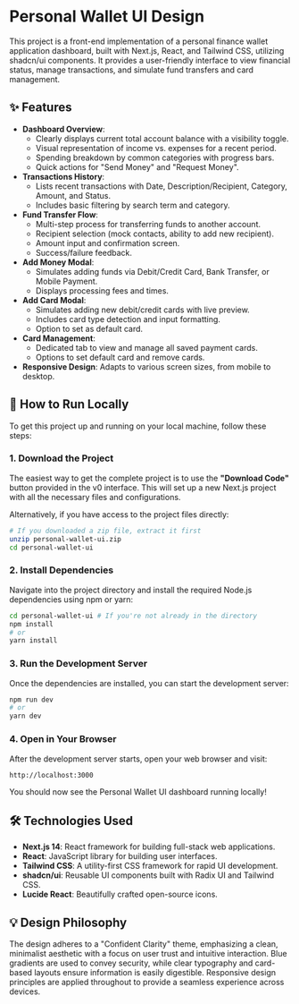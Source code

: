 # Personal Wallet UI Design

This project is a front-end implementation of a personal finance wallet application dashboard, built with Next.js, React, and Tailwind CSS, utilizing shadcn/ui components. It provides a user-friendly interface to view financial status, manage transactions, and simulate fund transfers and card management.

## ✨ Features

*   **Dashboard Overview**:
    *   Clearly displays current total account balance with a visibility toggle.
    *   Visual representation of income vs. expenses for a recent period.
    *   Spending breakdown by common categories with progress bars.
    *   Quick actions for "Send Money" and "Request Money".
*   **Transactions History**:
    *   Lists recent transactions with Date, Description/Recipient, Category, Amount, and Status.
    *   Includes basic filtering by search term and category.
*   **Fund Transfer Flow**:
    *   Multi-step process for transferring funds to another account.
    *   Recipient selection (mock contacts, ability to add new recipient).
    *   Amount input and confirmation screen.
    *   Success/failure feedback.
*   **Add Money Modal**:
    *   Simulates adding funds via Debit/Credit Card, Bank Transfer, or Mobile Payment.
    *   Displays processing fees and times.
*   **Add Card Modal**:
    *   Simulates adding new debit/credit cards with live preview.
    *   Includes card type detection and input formatting.
    *   Option to set as default card.
*   **Card Management**:
    *   Dedicated tab to view and manage all saved payment cards.
    *   Options to set default card and remove cards.
*   **Responsive Design**: Adapts to various screen sizes, from mobile to desktop.

## 🚀 How to Run Locally

To get this project up and running on your local machine, follow these steps:

### 1. Download the Project

The easiest way to get the complete project is to use the **"Download Code"** button provided in the v0 interface. This will set up a new Next.js project with all the necessary files and configurations.

Alternatively, if you have access to the project files directly:

```bash
# If you downloaded a zip file, extract it first
unzip personal-wallet-ui.zip
cd personal-wallet-ui
```

### 2. Install Dependencies

Navigate into the project directory and install the required Node.js dependencies using npm or yarn:

```bash
cd personal-wallet-ui # If you're not already in the directory
npm install
# or
yarn install
```

### 3. Run the Development Server

Once the dependencies are installed, you can start the development server:

```bash
npm run dev
# or
yarn dev
```

### 4. Open in Your Browser

After the development server starts, open your web browser and visit:

```
http://localhost:3000
```

You should now see the Personal Wallet UI dashboard running locally!

## 🛠️ Technologies Used

*   **Next.js 14**: React framework for building full-stack web applications.
*   **React**: JavaScript library for building user interfaces.
*   **Tailwind CSS**: A utility-first CSS framework for rapid UI development.
*   **shadcn/ui**: Reusable UI components built with Radix UI and Tailwind CSS.
*   **Lucide React**: Beautifully crafted open-source icons.

## 💡 Design Philosophy

The design adheres to a "Confident Clarity" theme, emphasizing a clean, minimalist aesthetic with a focus on user trust and intuitive interaction. Blue gradients are used to convey security, while clear typography and card-based layouts ensure information is easily digestible. Responsive design principles are applied throughout to provide a seamless experience across devices.
```

